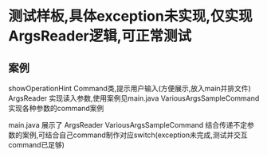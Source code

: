 # 测试样板,具体exception未实现,仅实现ArgsReader逻辑,可正常测试

## 案例

showOperationHint Command类,提示用户输入(方便展示,放入main并排文件)
ArgsReader 实现读入参数,使用案例见main.java
VariousArgsSampleCommand 实现各种参数的command案例

main.java 展示了 ArgsReader VariousArgsSampleCommand 结合传递不定参数的案例,可结合自己command制作对应switch(exception未完成,测试并交互command已足够)
